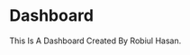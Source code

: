 # Dashboard

This Is A Dashboard Created By Robiul Hasan.

<!--
var ip = req.ip
    || req.connection.remoteAddress
    || req.socket.remoteAddress
    || req.connection.socket.remoteAddress;

console.log(ip); -->

